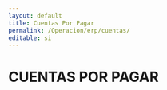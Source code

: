 ```yaml
---
layout: default
title: Cuentas Por Pagar
permalink: /Operacion/erp/cuentas/
editable: si
---
```


# CUENTAS POR PAGAR

